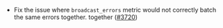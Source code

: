 - Fix the issue where `broadcast_errors` metric would not correctly batch
  the same errors together.
  together ([\#3720](https://github.com/informalsystems/hermes/issues/3720))